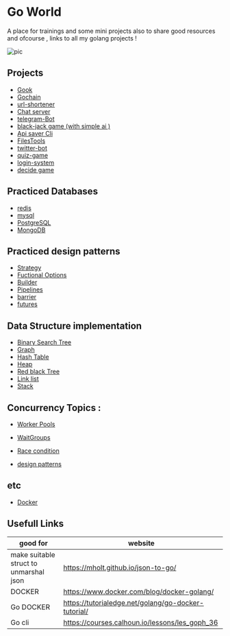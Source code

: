# Go World 

A place for trainings and some mini projects
also to share good resources and ofcourse , links to all my golang projects !

![pic](https://files.virgool.io/upload/users/14114/posts/lqwhva3jm3qh/zvpmsrcjkgug.png)

## Projects 
* [Gook](https://github.com/Armingodiz/Gook)
* [Gochain](https://github.com/Armingodiz/Gochain)
* [url-shortener](https://github.com/Armingodiz/URL-Shortener#url-shortener)
* [Chat server](https://github.com/Armingodiz/Chat-sever)
* [telegram-Bot](https://github.com/Armingodiz/GoWorld/tree/master/Projects/Telegram-Bot)
* [black-jack game (with simple ai )](https://github.com/Armingodiz/GoWorld/tree/master/Projects/BlackJackGame)
* [Api saver Cli](https://github.com/Armingodiz/GoWorld/tree/master/Projects/apisaver)
* [FilesTools](https://github.com/Armingodiz/GoWorld/tree/master/Projects/FilesTool)
* [twitter-bot](https://github.com/Armingodiz/GoWorld/tree/master/Projects/go-twitter-bot)
* [quiz-game](https://github.com/Armingodiz/GoWorld/tree/master/Projects/quiz-game-Go)
* [login-system](https://github.com/Armingodiz/GoWorld/tree/master/Projects/simple%20login-system)
* [decide game](https://github.com/Armingodiz/GoWorld/tree/master/Projects/simple%20WebApp%20to%20practice%20using%20json)

## Practiced Databases 
* [redis](https://github.com/Armingodiz/URL-Shortener#url-shortener)
* [mysql](https://github.com/Armingodiz/GoWorld/tree/master/miniProjects/simple%20login-system)
* [ PostgreSQL](https://github.com/Armingodiz/GoWorld/tree/master/practices%26examples/Postgres)
* [ MongoDB](https://github.com/Armingodiz/GoWorld/tree/master/practices%26examples/mongoDB)


## Practiced design patterns
*  [Strategy](https://github.com/Armingodiz/GoWorld/tree/master/practices%26examples/disign%20patterns/Strategy)
*  [Fuctional Options](https://github.com/Armingodiz/GoWorld/tree/master/practices%26examples/disign%20patterns/Functional%20Options)
*  [Builder](https://github.com/Armingodiz/GoWorld/tree/master/practices%26examples/disign%20patterns/Builder)
*  [Pipelines](https://github.com/Armingodiz/GoWorld/tree/master/practices%26examples/disign%20patterns/concurrencyDP/pipeline)
*  [barrier](https://github.com/Armingodiz/GoWorld/tree/master/practices%26examples/disign%20patterns/concurrencyDP/Barrier)
*  [futures](https://github.com/Armingodiz/GoWorld/tree/master/practices%26examples/disign%20patterns/concurrencyDP/futures)



## Data Structure implementation 
* [Binary Search Tree](https://github.com/Armingodiz/GoWorld/tree/master/Data-Structures/Binary%20search%20tree)
* [Graph](https://github.com/Armingodiz/GoWorld/tree/master/Data-Structures/Graph)
* [Hash Table](https://github.com/Armingodiz/GoWorld/tree/master/Data-Structures/HashTable)
* [Heap](https://github.com/Armingodiz/GoWorld/tree/master/Data-Structures/Heap%26HeapSort)
* [Red black Tree](https://github.com/Armingodiz/GoWorld/tree/master/Data-Structures/RedBlackTree)
* [Link list](https://github.com/Armingodiz/GoWorld/tree/master/Data-Structures/link-list)
* [Stack](https://github.com/Armingodiz/GoWorld/tree/master/Data-Structures/stack)

  
## Concurrency Topics :
   
   *  [Worker Pools ](https://github.com/Armingodiz/GoWorld/tree/master/practices%26examples/concurrency/WorkerPools)
    
   *  [WaitGroups ](https://github.com/Armingodiz/GoWorld/tree/master/practices%26examples/concurrency/waitGroups)
    
   *  [Race condition ](https://github.com/Armingodiz/GoWorld/tree/master/practices%26examples/concurrency/RaceCondition)

   *  [design patterns](https://github.com/Armingodiz/GoWorld/tree/master/practices%26examples/disign%20patterns/concurrencyDP)
   

## etc 
   *  [Docker](https://github.com/Armingodiz/GoWorld/tree/master/practices%26examples/learning%20docker)


## Usefull Links
good for      | website
------------- | -------------
  make suitable struct to unmarshal json | https://mholt.github.io/json-to-go/ 
  DOCKER                                 | https://www.docker.com/blog/docker-golang/ 
  Go DOCKER                              | https://tutorialedge.net/golang/go-docker-tutorial/
  Go cli                                 | https://courses.calhoun.io/lessons/les_goph_36
